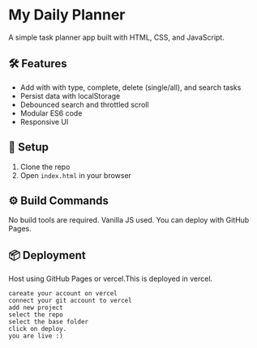 # My Daily Planner

A simple task planner app built with HTML, CSS, and JavaScript.

## 🛠 Features

- Add with with type, complete, delete (single/all), and search tasks
- Persist data with localStorage
- Debounced search and throttled scroll
- Modular ES6 code
- Responsive UI

## 🚀 Setup

1. Clone the repo
2. Open `index.html` in your browser

## ⚙ Build Commands

No build tools are required. Vanilla JS used. You can deploy with GitHub Pages.

## 📦 Deployment

Host using GitHub Pages or vercel.This is deployed in vercel.
```
careate your account on vercel
connect your git account to vercel
add new project
select the repo
select the base folder
click on deploy.
you are live :)
```
